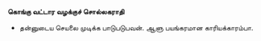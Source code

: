 **கொங்கு வட்டார வழக்குச் சொல்லகராதி**
- தன்னுடைய செயலை முடிக்க பாடுபடுபவன். ஆளு பயங்கரமான காரியக்காரம்பா.

